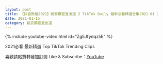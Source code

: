 ```yaml
---
layout: post
title: 【抖音熱搜2021】姚安娜官宣出道 2 TikTok Daily 最新必看精選合集2021 01 15
date: 2021-01-15
category: 姚安娜官宣出道
---
```


{% include youtube-video.html id="Zg5Jfydqz5E" %}

2021必看 最新精選 Top TikTok Trending Clips

喜歡請點贊轉發加訂閱 Like & Subscribe：[YouTube](https://www.youtube.com/channel/UCAoR7VcanIPd04uEq_GIylA/videos)

